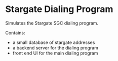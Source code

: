 Stargate Dialing Program
========================

Simulates the Stargate SGC dialing program.

Contains:
- a small database of stargate addresses
- a backend server for the dialing program
- front end UI for the main dialing program
